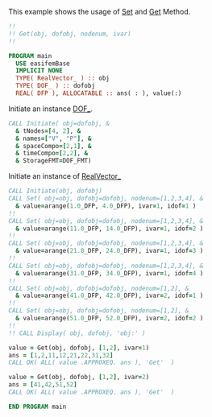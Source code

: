 This example shows the usage of [Set](Set.md) and [Get](Get.md) Method.

```fortran
!!
!! Get(obj, dofobj, nodenum, ivar)
!!
```

```fortran
PROGRAM main
  USE easifemBase
  IMPLICIT NONE
  TYPE( RealVector_ ) :: obj
  TYPE( DOF_ ) :: dofobj
  REAL( DFP ), ALLOCATABLE :: ans( : ), value(:)
```

Initiate an instance [DOF_](../DOF/DOF_.md).

```fortran
CALL Initiate( obj=dofobj, &
  & tNodes=[4, 2], &
  & names=["V", "P"], &
  & spaceCompo=[2,1], &
  & timeCompo=[2,2], &
  & StorageFMT=DOF_FMT)
```

Initiate an instance of [RealVector_](RealVector_.md)

```fortran
CALL Initiate(obj, dofobj)
CALL Set( obj=obj, dofobj=dofobj, nodenum=[1,2,3,4], &
  & value=arange(1.0_DFP, 4.0_DFP), ivar=1, idof=1 )
!!
CALL Set( obj=obj, dofobj=dofobj, nodenum=[1,2,3,4], &
  & value=arange(11.0_DFP, 14.0_DFP), ivar=1, idof=2 )
!!
CALL Set( obj=obj, dofobj=dofobj, nodenum=[1,2,3,4], &
  & value=arange(21.0_DFP, 24.0_DFP), ivar=1, idof=3 )
!!
CALL Set( obj=obj, dofobj=dofobj, nodenum=[1,2,3,4], &
  & value=arange(31.0_DFP, 34.0_DFP), ivar=1, idof=4 )
!!
CALL Set( obj=obj, dofobj=dofobj, nodenum=[1,2], &
  & value=arange(41.0_DFP, 42.0_DFP), ivar=2, idof=1 )
!!
CALL Set( obj=obj, dofobj=dofobj, nodenum=[1,2], &
  & value=arange(51.0_DFP, 52.0_DFP), ivar=2, idof=2 )
!!
!! CALL Display( obj, dofobj, 'obj:' )
```

```fortran
value = Get(obj, dofobj, [1,2], ivar=1)
ans = [1,2,11,12,21,22,31,32]
CALL OK( ALL( value .APPROXEQ. ans ), 'Get'  )
```

```fortran
value = Get(obj, dofobj, [1,2], ivar=2)
ans = [41,42,51,52]
CALL OK( ALL( value .APPROXEQ. ans ), 'Get'  )
```

```fortran
END PROGRAM main
```
